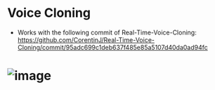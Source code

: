 # Voice Cloning

- Works with the following commit of Real-Time-Voice-Cloning: https://github.com/CorentinJ/Real-Time-Voice-Cloning/commit/95adc699c1deb637f485e85a5107d40da0ad94fc

  
# ![image](https://github.com/happyminn/voice-cloning/assets/156920075/82e8a1b4-b057-4329-a58e-6abee9271b92)
